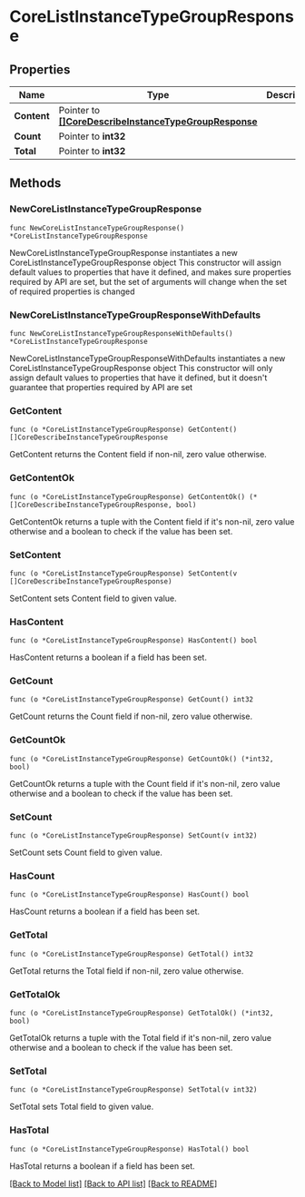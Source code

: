 # CoreListInstanceTypeGroupResponse

## Properties

Name | Type | Description | Notes
------------ | ------------- | ------------- | -------------
**Content** | Pointer to [**[]CoreDescribeInstanceTypeGroupResponse**](CoreDescribeInstanceTypeGroupResponse.md) |  | [optional] 
**Count** | Pointer to **int32** |  | [optional] 
**Total** | Pointer to **int32** |  | [optional] 

## Methods

### NewCoreListInstanceTypeGroupResponse

`func NewCoreListInstanceTypeGroupResponse() *CoreListInstanceTypeGroupResponse`

NewCoreListInstanceTypeGroupResponse instantiates a new CoreListInstanceTypeGroupResponse object
This constructor will assign default values to properties that have it defined,
and makes sure properties required by API are set, but the set of arguments
will change when the set of required properties is changed

### NewCoreListInstanceTypeGroupResponseWithDefaults

`func NewCoreListInstanceTypeGroupResponseWithDefaults() *CoreListInstanceTypeGroupResponse`

NewCoreListInstanceTypeGroupResponseWithDefaults instantiates a new CoreListInstanceTypeGroupResponse object
This constructor will only assign default values to properties that have it defined,
but it doesn't guarantee that properties required by API are set

### GetContent

`func (o *CoreListInstanceTypeGroupResponse) GetContent() []CoreDescribeInstanceTypeGroupResponse`

GetContent returns the Content field if non-nil, zero value otherwise.

### GetContentOk

`func (o *CoreListInstanceTypeGroupResponse) GetContentOk() (*[]CoreDescribeInstanceTypeGroupResponse, bool)`

GetContentOk returns a tuple with the Content field if it's non-nil, zero value otherwise
and a boolean to check if the value has been set.

### SetContent

`func (o *CoreListInstanceTypeGroupResponse) SetContent(v []CoreDescribeInstanceTypeGroupResponse)`

SetContent sets Content field to given value.

### HasContent

`func (o *CoreListInstanceTypeGroupResponse) HasContent() bool`

HasContent returns a boolean if a field has been set.

### GetCount

`func (o *CoreListInstanceTypeGroupResponse) GetCount() int32`

GetCount returns the Count field if non-nil, zero value otherwise.

### GetCountOk

`func (o *CoreListInstanceTypeGroupResponse) GetCountOk() (*int32, bool)`

GetCountOk returns a tuple with the Count field if it's non-nil, zero value otherwise
and a boolean to check if the value has been set.

### SetCount

`func (o *CoreListInstanceTypeGroupResponse) SetCount(v int32)`

SetCount sets Count field to given value.

### HasCount

`func (o *CoreListInstanceTypeGroupResponse) HasCount() bool`

HasCount returns a boolean if a field has been set.

### GetTotal

`func (o *CoreListInstanceTypeGroupResponse) GetTotal() int32`

GetTotal returns the Total field if non-nil, zero value otherwise.

### GetTotalOk

`func (o *CoreListInstanceTypeGroupResponse) GetTotalOk() (*int32, bool)`

GetTotalOk returns a tuple with the Total field if it's non-nil, zero value otherwise
and a boolean to check if the value has been set.

### SetTotal

`func (o *CoreListInstanceTypeGroupResponse) SetTotal(v int32)`

SetTotal sets Total field to given value.

### HasTotal

`func (o *CoreListInstanceTypeGroupResponse) HasTotal() bool`

HasTotal returns a boolean if a field has been set.


[[Back to Model list]](../README.md#documentation-for-models) [[Back to API list]](../README.md#documentation-for-api-endpoints) [[Back to README]](../README.md)


